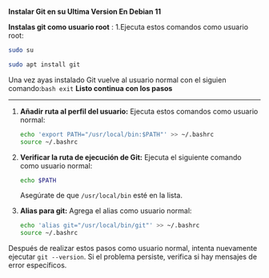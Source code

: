 **Instalar Git en su Ultima Version En Debian 11**


**Instalas git como usuario root** :
1.Ejecuta estos comandos como usuario root:

```bash
sudo su
```
```bash
sudo apt install git
```

Una vez ayas instalado Git vuelve al usuario normal con el siguien comando:```bash
exit```
**Listo continua con los pasos**
*********

1. **Añadir ruta al perfil del usuario:**
   Ejecuta estos comandos como usuario normal:

   ```bash
   echo 'export PATH="/usr/local/bin:$PATH"' >> ~/.bashrc
   source ~/.bashrc
   ```

2. **Verificar la ruta de ejecución de Git:**
   Ejecuta el siguiente comando como usuario normal:

   ```bash
   echo $PATH
   ```

   Asegúrate de que `/usr/local/bin` esté en la lista.

3. **Alias para git:**
   Agrega el alias como usuario normal:

   ```bash
   echo 'alias git="/usr/local/bin/git"' >> ~/.bashrc
   source ~/.bashrc
   ```

Después de realizar estos pasos como usuario normal, intenta nuevamente ejecutar `git --version`. Si el problema persiste, verifica si hay mensajes de error específicos.